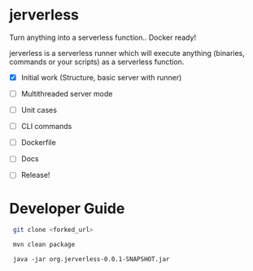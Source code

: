 # jerverless
Turn anything into a serverless function.. Docker ready!


jerverless is a serverless runner which will execute anything (binaries, commands or your scripts) as a serverless function.

- [x] Initial work (Structure, basic server with runner)
- [ ] Multithreaded server mode
- [ ] Unit cases
- [ ] CLI commands
- [ ] Dockerfile
- [ ] Docs
- [ ] Release!


# Developer Guide

```bash
 git clone <forked_url>
```

```bash
 mvn clean package
```

```
 java -jar org.jerverless-0.0.1-SNAPSHOT.jar 
```
